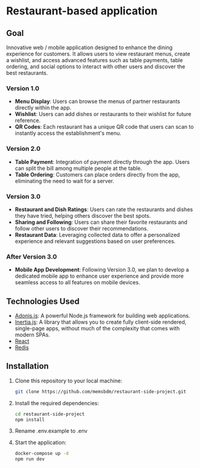 # Restaurant-based application

## Goal

Innovative web / mobile application designed to enhance the dining experience for customers. It allows users to view restaurant menus, create a wishlist, and access advanced features such as table payments, table ordering, and social options to interact with other users and discover the best restaurants.


### Version 1.0
- **Menu Display**: Users can browse the menus of partner restaurants directly within the app.
- **Wishlist**: Users can add dishes or restaurants to their wishlist for future reference.
- **QR Codes**: Each restaurant has a unique QR code that users can scan to instantly access the establishment's menu.

### Version 2.0
- **Table Payment**: Integration of payment directly through the app. Users can split the bill among multiple people at the table.
- **Table Ordering**: Customers can place orders directly from the app, eliminating the need to wait for a server.

### Version 3.0
- **Restaurant and Dish Ratings**: Users can rate the restaurants and dishes they have tried, helping others discover the best spots.
- **Sharing and Following**: Users can share their favorite restaurants and follow other users to discover their recommendations.
- **Restaurant Data**: Leveraging collected data to offer a personalized experience and relevant suggestions based on user preferences.

### After Version 3.0
- **Mobile App Development**: Following Version 3.0, we plan to develop a dedicated mobile app to enhance user experience and provide more seamless access to all features on mobile devices.

## Technologies Used

- [Adonis.js](https://adonisjs.com/): A powerful Node.js framework for building web applications.
- [Inertia.js](https://inertiajs.com/): A library that allows you to create fully client-side rendered, single-page apps, without much of the complexity that comes with modern SPAs.
- [React](https://react.dev/)
- [Redis](https://redis.io/)

## Installation

1. Clone this repository to your local machine:
    ```bash
    git clone https://github.com/memsbdm/restaurant-side-project.git
    ```
2. Install the required dependencies:
    ```bash
    cd restaurant-side-project
    npm install
    ```
3. Rename .env.example to .env

4. Start the application:
    ```bash
    docker-compose up -d
    npm run dev
    ```
